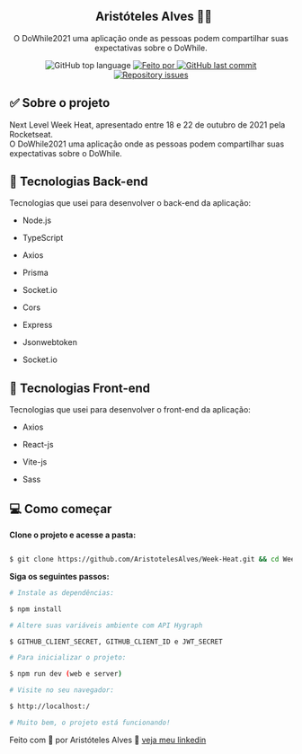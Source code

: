 <h2 align="center">
  Aristóteles Alves 👨‍💻
</h2>

<p align="center">O DoWhile2021 uma aplicação onde as pessoas podem compartilhar suas expectativas sobre o DoWhile.</p>

<p align="center">
<img alt="GitHub top language" src="https://img.shields.io/github/languages/top/AristotelesAlves/Vitrine_afiliado?color=green">
<a href="https://www.linkedin.com/in/aristoteles-aleves-de-oliveira-ab8089226/" target="_blank" rel="noopener noreferrer">
<img alt="Feito por" src="https://img.shields.io/badge/Feito%20por-Arist%C3%B3teles-green"> 
</a>
<a href="https://github.com/AristotelesAlves/Vitrine_afiliado/commits/main">
<img alt="GitHub last commit" src="https://img.shields.io/github/last-commit/AristotelesAlves/Authentication_GitHub?color=green">
</a>
<a href="https://github.com/AristotelesAlves/Vitrine_afiliado/issues">
<img alt="Repository issues" src="https://img.shields.io/github/issues/AristotelesAlves/Authentication_GitHub?color=green">
</a>
</p>

## ✅ Sobre o projeto

Next Level Week Heat, apresentado entre 18 e 22 de outubro de 2021 pela Rocketseat. </br>
O DoWhile2021 uma aplicação onde as pessoas podem compartilhar suas expectativas sobre o DoWhile.


## 🚀 Tecnologias Back-end

Tecnologias que usei para desenvolver o back-end da aplicação:

- Node.js

- TypeScript

- Axios

- Prisma

- Socket.io

- Cors

- Express

- Jsonwebtoken

- Socket.io

## 🚀 Tecnologias Front-end

Tecnologias que usei para desenvolver o front-end da aplicação:

- Axios

- React-js

- Vite-js

- Sass

## 💻 Como começar

**Clone o projeto e acesse a pasta:**

```bash

$ git clone https://github.com/AristotelesAlves/Week-Heat.git && cd Week_Heat

```

**Siga os seguintes passos:**

```bash
# Instale as dependências:

$ npm install

# Altere suas variáveis ambiente com API Hygraph

$ GITHUB_CLIENT_SECRET, GITHUB_CLIENT_ID e JWT_SECRET 

# Para inicializar o projeto:

$ npm run dev (web e server)

# Visite no seu navegador:

$ http://localhost:/

# Muito bem, o projeto está funcionando!
```
Feito com 💓 por Aristóteles Alves 🤝 [veja meu linkedin](https://www.linkedin.com/in/aristoteles-aleves-de-oliveira-ab8089226/)
